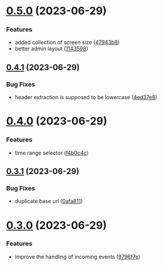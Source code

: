 # [0.5.0](https://github.com/dotmethodme/storywise/compare/0.4.1...0.5.0) (2023-06-29)


### Features

* added collection of screen size ([47943b8](https://github.com/dotmethodme/storywise/commit/47943b80854085e8be544f6bee63d0e3c82ff559))
* better admin layout ([1143598](https://github.com/dotmethodme/storywise/commit/11435981dcef64e3a297a9abebf7fb6139f60bfe))



## [0.4.1](https://github.com/dotmethodme/storywise/compare/0.4.0...0.4.1) (2023-06-29)


### Bug Fixes

* header extraction is supposed to be lowercase ([4ed37e8](https://github.com/dotmethodme/storywise/commit/4ed37e883972dc10393a976a6eec6441b6ba7848))



# [0.4.0](https://github.com/dotmethodme/storywise/compare/0.3.1...0.4.0) (2023-06-29)


### Features

* time range selector ([f4b0c4c](https://github.com/dotmethodme/storywise/commit/f4b0c4c1d93419bc6c407af34bd6954a3c5545c2))



## [0.3.1](https://github.com/dotmethodme/storywise/compare/0.3.0...0.3.1) (2023-06-29)


### Bug Fixes

* duplicate base url ([0afa811](https://github.com/dotmethodme/storywise/commit/0afa811dfde0b26aaa758b4241d2b42e24cdbc8f))



# [0.3.0](https://github.com/dotmethodme/storywise/compare/0.2.0...0.3.0) (2023-06-29)


### Features

* improve the handling of incoming events ([9796f7e](https://github.com/dotmethodme/storywise/commit/9796f7e3223dd97c1afbf64a63c1ca9e81ceb150))



